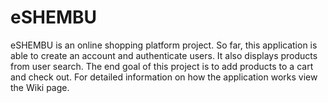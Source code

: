 # eSHEMBU
eSHEMBU is an online shopping platform project. So far, this application is able to create an account and authenticate users. It also displays products from user search. The end goal of this project is to add products to a cart and check out.
For detailed information on how the application works view the Wiki page.
